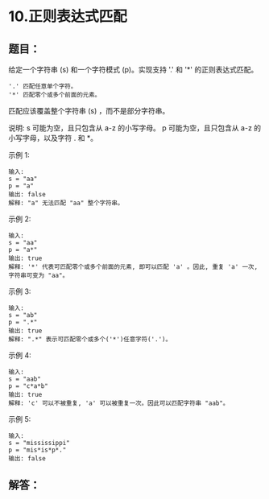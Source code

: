 # 10.正则表达式匹配

## 题目：

给定一个字符串 (s) 和一个字符模式 (p)。实现支持 '.' 和 '*' 的正则表达式匹配。

	'.' 匹配任意单个字符。
	'*' 匹配零个或多个前面的元素。

匹配应该覆盖整个字符串 (s) ，而不是部分字符串。

说明:
	s 可能为空，且只包含从 a-z 的小写字母。
	p 可能为空，且只包含从 a-z 的小写字母，以及字符 . 和 *。

示例 1:

	输入:
	s = "aa"
	p = "a"
	输出: false
	解释: "a" 无法匹配 "aa" 整个字符串。

示例 2:

	输入:
	s = "aa"
	p = "a*"
	输出: true
	解释: '*' 代表可匹配零个或多个前面的元素, 即可以匹配 'a' 。因此, 重复 'a' 一次, 字符串可变为 "aa"。

示例 3:

	输入:
	s = "ab"
	p = ".*"
	输出: true
	解释: ".*" 表示可匹配零个或多个('*')任意字符('.')。

示例 4:

	输入:
	s = "aab"
	p = "c*a*b"
	输出: true
	解释: 'c' 可以不被重复, 'a' 可以被重复一次。因此可以匹配字符串 "aab"。

示例 5:

	输入:
	s = "mississippi"
	p = "mis*is*p*."
	输出: false

## 解答：

```kotlin

```



